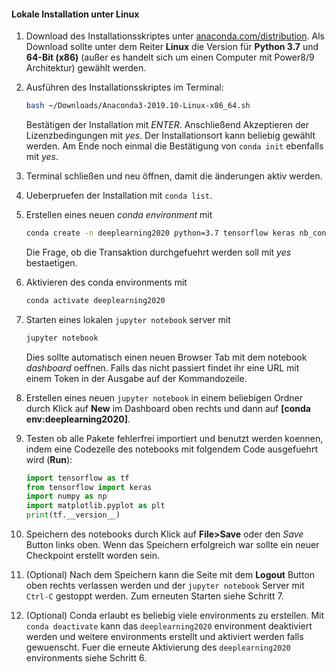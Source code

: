 #### Lokale Installation unter Linux

1. Download des Installationsskriptes unter [anaconda.com/distribution](https://www.anaconda.com/distribution/). Als Download sollte unter dem Reiter **Linux** die Version für **Python 3.7** und **64-Bit (x86)** (außer es handelt sich um einen Computer mit Power8/9 Architektur) gewählt werden.
   
2. Ausführen des Installationsskriptes im Terminal:
    ```bash
    bash ~/Downloads/Anaconda3-2019.10-Linux-x86_64.sh
    ```
    Bestätigen der Installation mit *ENTER*. Anschließend Akzeptieren der Lizenzbedingungen mit *yes*. Der Installationsort kann beliebig gewählt werden. Am Ende noch einmal die Bestätigung von `conda init` ebenfalls mit *yes*. 

3. Terminal schließen und neu öffnen, damit die änderungen aktiv werden.

4. Ueberpruefen der Installation mit `conda list`.

5. Erstellen eines neuen *conda environment* mit
    ```bash
    conda create -n deeplearning2020 python=3.7 tensorflow keras nb_conda numpy matplotlib notebook
    ```
    Die Frage, ob die Transaktion durchgefuehrt werden soll mit *yes* bestaetigen.

6. Aktivieren des conda environments mit
    ```bash
    conda activate deeplearning2020
    ```

7. Starten eines lokalen `jupyter notebook` server mit
   ```bash
   jupyter notebook
   ```
   Dies sollte automatisch einen neuen Browser Tab mit dem notebook *dashboard* oeffnen. Falls das nicht passiert findet ihr eine URL mit einem Token in der Ausgabe auf der Kommandozeile.

8. Erstellen eines neuen `jupyter notebook` in einem beliebigen Ordner durch Klick auf **New** im Dashboard oben rechts und dann auf **[conda env:deeplearning2020]**.

9.  Testen ob alle Pakete fehlerfrei importiert und benutzt werden koennen, indem eine Codezelle des notebooks mit folgendem Code ausgefuehrt wird (**Run**):
    ```python
    import tensorflow as tf
    from tensorflow import keras
    import numpy as np
    import matplotlib.pyplot as plt
    print(tf.__version__)
    ```

10. Speichern des notebooks durch Klick auf **File>Save** oder den *Save* Button links oben. Wenn das Speichern erfolgreich war sollte ein neuer Checkpoint erstellt worden sein.

11. (Optional) Nach dem Speichern kann die Seite mit dem **Logout** Button oben rechts verlassen werden und der  `jupyter notebook` Server mit `Ctrl-C` gestoppt werden. Zum erneuten Starten siehe Schritt 7.

12. (Optional) Conda erlaubt es beliebig viele environments zu erstellen. Mit `conda deactivate` kann das `deeplearning2020` environment deaktiviert werden und weitere environments erstellt und aktiviert werden falls gewuenscht. Fuer die erneute Aktivierung des `deeplearning2020` environments siehe Schritt 6.
